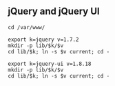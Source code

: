 ## jQuery and jQuery UI

    cd /var/www/

    export k=jquery v=1.7.2
    mkdir -p lib/$k/$v
    cd lib/$k; ln -s $v current; cd -

    export k=jquery-ui v=1.8.18
    mkdir -p lib/$k/$v
    cd lib/$k; ln -s $v current; cd -
